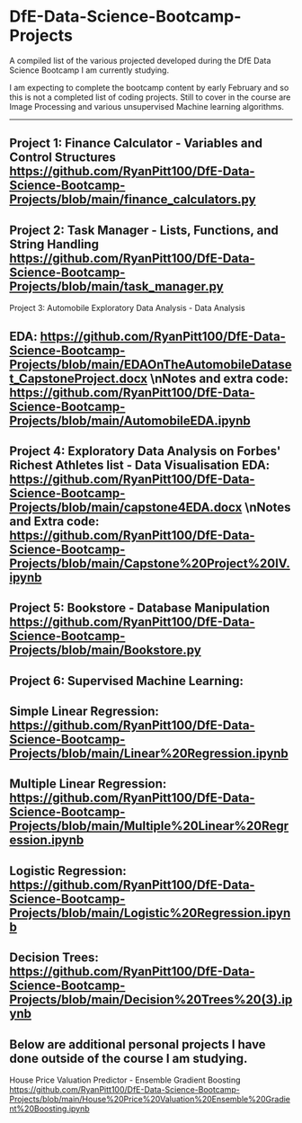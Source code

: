 # DfE-Data-Science-Bootcamp-Projects
A compiled list of the various projected developed during the DfE Data Science Bootcamp I am currently studying.

I am expecting to complete the bootcamp content by early February and so this is not a completed list of coding projects. Still to cover in the course are Image Processing and various unsupervised Machine learning algorithms. 

----
Project 1: Finance Calculator -  Variables and Control Structures
https://github.com/RyanPitt100/DfE-Data-Science-Bootcamp-Projects/blob/main/finance_calculators.py
----
Project 2: Task Manager - Lists, Functions, and String Handling
https://github.com/RyanPitt100/DfE-Data-Science-Bootcamp-Projects/blob/main/task_manager.py
----
Project 3: Automobile Exploratory Data Analysis - Data Analysis

EDA:
https://github.com/RyanPitt100/DfE-Data-Science-Bootcamp-Projects/blob/main/EDAOnTheAutomobileDataset_CapstoneProject.docx
\nNotes and extra code: 
https://github.com/RyanPitt100/DfE-Data-Science-Bootcamp-Projects/blob/main/AutomobileEDA.ipynb
----
Project 4: Exploratory Data Analysis on Forbes' Richest Athletes list - Data Visualisation
EDA: 
https://github.com/RyanPitt100/DfE-Data-Science-Bootcamp-Projects/blob/main/capstone4EDA.docx
\nNotes and Extra code: 
https://github.com/RyanPitt100/DfE-Data-Science-Bootcamp-Projects/blob/main/Capstone%20Project%20IV.ipynb
----
Project 5: Bookstore - Database Manipulation
https://github.com/RyanPitt100/DfE-Data-Science-Bootcamp-Projects/blob/main/Bookstore.py
----
Project 6: Supervised Machine Learning: 
----
Simple Linear Regression:
https://github.com/RyanPitt100/DfE-Data-Science-Bootcamp-Projects/blob/main/Linear%20Regression.ipynb
----
Multiple Linear Regression: 
https://github.com/RyanPitt100/DfE-Data-Science-Bootcamp-Projects/blob/main/Multiple%20Linear%20Regression.ipynb
----
Logistic Regression: 
https://github.com/RyanPitt100/DfE-Data-Science-Bootcamp-Projects/blob/main/Logistic%20Regression.ipynb
----
Decision Trees: 
https://github.com/RyanPitt100/DfE-Data-Science-Bootcamp-Projects/blob/main/Decision%20Trees%20(3).ipynb
----

Below are additional personal projects I have done outside of the course I am studying.
--
House Price Valuation Predictor - Ensemble Gradient Boosting
https://github.com/RyanPitt100/DfE-Data-Science-Bootcamp-Projects/blob/main/House%20Price%20Valuation%20Ensemble%20Gradient%20Boosting.ipynb
